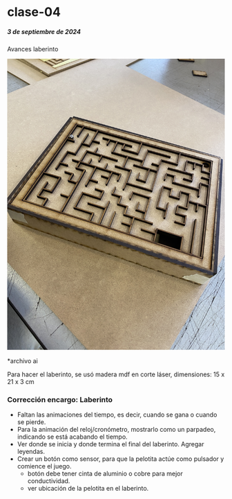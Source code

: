 # clase-04

##### 3 de septiembre de 2024

Avances laberinto

![texto](./laberinto.jpg)

*archivo ai

Para hacer el laberinto, se usó madera mdf en corte láser, dimensiones: 15 x 21 x 3 cm 


### Corrección encargo: Laberinto
+ Faltan las animaciones del tiempo, es decir, cuando se gana o cuando se pierde.
+ Para la animación del reloj/cronómetro, mostrarlo como un parpadeo, indicando se está acabando el tiempo.
+ Ver donde se inicia y donde termina el final del laberinto. Agregar leyendas.
+ Crear un botón como sensor, para que la pelotita actúe como pulsador y comience el juego.
  - botón debe tener cinta de aluminio o cobre para mejor conductividad.
  - ver ubicación de la pelotita en el laberinto.


